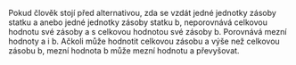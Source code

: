 <emphasis level="moderate">Pokud člověk stojí před alternativou,<break time="0.3s"/> zda se vzdát jedné jednotky zásoby statku a<break time="0.3s"/> anebo jedné jednotky zásoby statku b,<break time="0.3s"/> neporovnává celkovou hodnotu své zásoby a<break time="0.3s"/> s celkovou hodnotou své zásoby b.</emphasis><break time="0.5s"/> <prosody rate="95%">Porovnává mezní hodnoty a i b.</prosody><break time="0.5s"/> <emphasis level="strong">Ačkoli může hodnotit celkovou zásobu a výše než celkovou zásobu b,<break time="0.3s"/> mezní hodnota b může mezní hodnotu a převyšovat.</emphasis> 